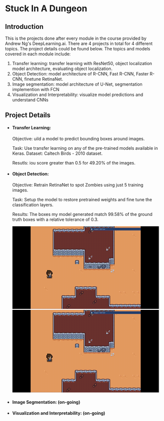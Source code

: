 # Stuck In A Dungeon
## Introduction
This is the projects done after every module in the course provided by Andrew Ng's DeepLearning.ai. There are 4 projects in total for 4 different topics. The project details could be found below. The topics and models covered in each module include:

1. Transfer learning: transfer learning with ResNet50, object localization model architecture, evaluating object localization.
2. Object Detection: model architecture of R-CNN, Fast R-CNN, Faster R-CNN, finetune RetinaNet.
3. Image segmentation: model architecture of U-Net, segmentation implemention with FCN
4. Visualization and Interpretability: visualize model predictions and understand CNNs

## Project Details
* #### Transfer Learning:
  Objective: uild a model to predict bounding boxes around images.

  Task: Use transfer learning on any of the pre-trained models available in Keras. Dataset: Caltech Birds - 2010 dataset.

  Resutls: iou score greater than 0.5 for 49.20% of the images.
  
* #### Object Detection:
  Objective: Retrain RetinaNet to spot Zombies using just 5 training images.
  
  Task: Setup the model to restore pretrained weights and fine tune the classification layers.
  
  Results: The boxes my model generated match 99.58% of the ground truth boxes with a relative tolerance of 0.3.
  
  <img src="https://github.com/ngol0/DungeonStuck/blob/main/input.gif" width="900" title="one-frame">
  <img src="https://github.com/ngol0/DungeonStuck/blob/main/input.gif" width="900" title="one-frame">
  
* #### Image Segmentation: (on-going)
  
* #### Visualization and Interpretability: (on-going)
